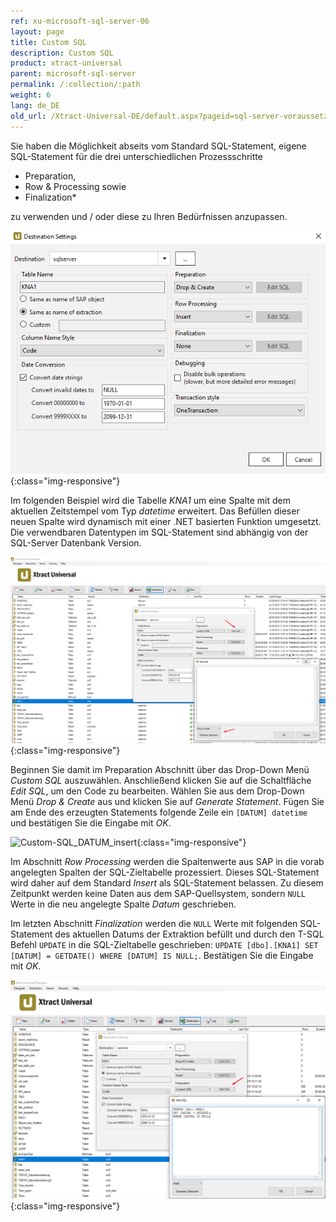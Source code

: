 ```yaml
---
ref: xu-microsoft-sql-server-06
layout: page
title: Custom SQL
description: Custom SQL
product: xtract-universal
parent: microsoft-sql-server
permalink: /:collection/:path
weight: 6
lang: de_DE
old_url: /Xtract-Universal-DE/default.aspx?pageid=sql-server-voraussetzungen
---
```


Sie haben die Möglichkeit abseits vom Standard SQL-Statement, eigene SQL-Statement für die drei unterschiedlichen Prozessschritte 

- Preparation, 
- Row & Processing sowie 
- Finalization* 

zu verwenden und / oder diese zu Ihren Bedürfnissen anzupassen.

![Destination-Settings](/img/content/destination_settings.png){:class="img-responsive"}

Im folgenden Beispiel wird die Tabelle *KNA1* um eine Spalte mit dem aktuellen Zeitstempel vom Typ *datetime* erweitert. Das Befüllen dieser neuen Spalte wird dynamisch mit einer .NET basierten Funktion umgesetzt. Die verwendbaren Datentypen im SQL-Statement sind abhängig von der SQL-Server Datenbank Version.

![Custom-SQL_Prep](/img/content/custom_sql_generate_statement.png){:class="img-responsive"}

Beginnen Sie damit im Preparation Abschnitt über das Drop-Down Menü *Custom SQL* auszuwählen. Anschließend klicken Sie auf die Schaltfläche *Edit SQL*, um den Code zu bearbeiten.
Wählen Sie aus dem Drop-Down Menü *Drop & Create* aus und klicken Sie auf *Generate Statement*. Fügen Sie am Ende des erzeugten Statements folgende Zeile ein `[DATUM] datetime` und bestätigen Sie die Eingabe mit *OK*. 

![Custom-SQL_DATUM_insert](/img/content/custom_sql_column_datum_einfügen.png){:class="img-responsive"}

Im Abschnitt *Row Processing* werden die Spaltenwerte aus SAP in die vorab angelegten Spalten der SQL-Zieltabelle prozessiert. Dieses SQL-Statement wird daher auf dem Standard *Insert* als SQL-Statement belassen. Zu diesem Zeitpunkt werden keine Daten aus dem SAP-Quellsystem, sondern `NULL` Werte in die neu angelegte Spalte *Datum* geschrieben.

Im letzten Abschnitt *Finalization* werden die `NULL` Werte mit folgenden SQL-Statement des aktuellen Datums der Extraktion befüllt und durch den T-SQL Befehl `UPDATE` in die SQL-Zieltabelle geschrieben: `UPDATE [dbo].[KNA1] SET [DATUM] = GETDATE() WHERE [DATUM] IS NULL;`. Bestätigen Sie die Eingabe mit *OK*. 

![Custom-SQL_Final](/img/content/custom_sql_finalization_statement.png){:class="img-responsive"}





